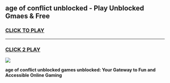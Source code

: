 
## age of conflict unblocked - Play Unblocked Gmaes & Free
<h3>
<a href="https://news.freeplayer.one?title=age_of_conflict_unblocked&ref=23F">CLICK TO PLAY</a></h3>
<hr>

<h3>
<a href="https://news.freeplayer.one?title=age_of_conflict_unblocked&ref=23F">CLICK 2 PLAY</a>
  
</h3>

<a href="https://news.freeplayer.one?title=age_of_conflict_unblocked&ref=23F/"><img src="https://clearcache.store/games.png"></a>


**age of conflict unblocked games unblocked: Your Gateway to Fun and Accessible Online Gaming**
